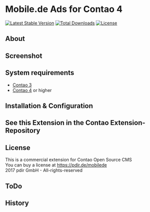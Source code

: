 Mobile.de Ads for Contao 4
==================================

[![Latest Stable Version](https://poser.pugx.org/pdir/mobilede-bundle/v/stable)](https://packagist.org/packages/pdir/mobilede-bundle)
[![Total Downloads](https://poser.pugx.org/pdir/mobilede-bundle/downloads)](https://packagist.org/packages/pdir/mobilede-bundle)
[![License](https://poser.pugx.org/pdir/mobilede-bundle/license)](https://packagist.org/packages/pdir/mobilede-bundle)

About
-----


Screenshot
-----------


System requirements
-------------------

* [Contao 3](https://contao.org/de/download.html)
* [Contao 4](https://github.com/contao/standard-edition) or higher

Installation & Configuration
----------------------------


See this Extension in the Contao Extension-Repository
---------------


License
-------
This is a commercial extension for Contao Open Source CMS<br>
You can buy a license at https://pdir.de/mobilede<br>
2017 pdir GmbH - All-rights-reserved<br>


ToDo
---------------


History
---------------